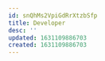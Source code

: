 ```yaml
---
id: snQhMs2VpiGdRrXtzbSfp
title: Developer
desc: ''
updated: 1631109886703
created: 1631109886703
---
```


